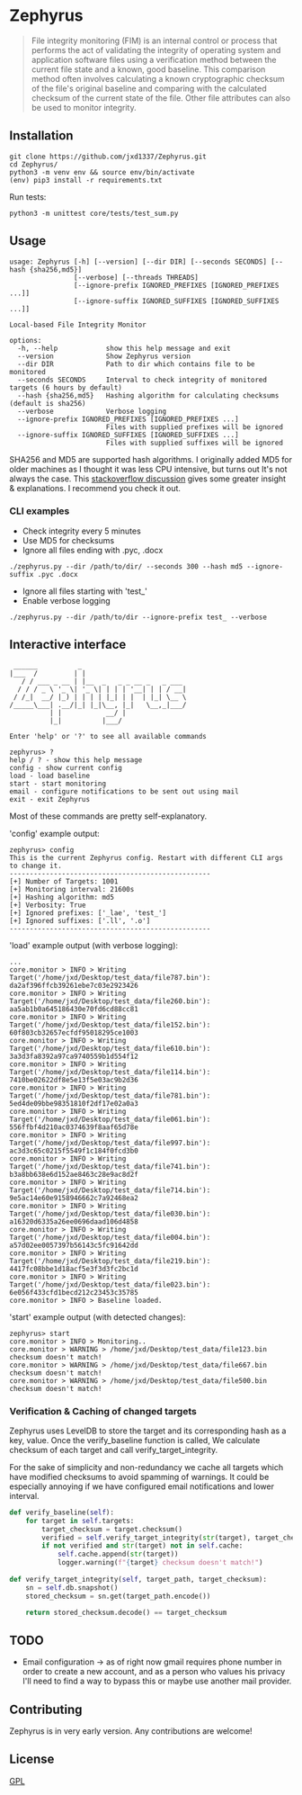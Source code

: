 # Zephyrus

> File integrity monitoring (FIM) is an internal control or process that performs the act of validating the integrity of
operating system and application software files using a verification method between the current file state and a known,
good baseline. This comparison method often involves calculating a known cryptographic checksum of the file's original
baseline and comparing with the calculated checksum of the current state of the file. 
Other file attributes can also be used to monitor integrity.

## Installation

```commandline
git clone https://github.com/jxd1337/Zephyrus.git
cd Zephyrus/
python3 -m venv env && source env/bin/activate
(env) pip3 install -r requirements.txt
```

Run tests:

```commandline
python3 -m unittest core/tests/test_sum.py
```

## Usage

```commandline
usage: Zephyrus [-h] [--version] [--dir DIR] [--seconds SECONDS] [--hash {sha256,md5}]
                [--verbose] [--threads THREADS]
                [--ignore-prefix IGNORED_PREFIXES [IGNORED_PREFIXES ...]]
                [--ignore-suffix IGNORED_SUFFIXES [IGNORED_SUFFIXES ...]]

Local-based File Integrity Monitor

options:
  -h, --help            show this help message and exit
  --version             Show Zephyrus version
  --dir DIR             Path to dir which contains file to be monitored
  --seconds SECONDS     Interval to check integrity of monitored targets (6 hours by default)
  --hash {sha256,md5}   Hashing algorithm for calculating checksums (default is sha256)
  --verbose             Verbose logging
  --ignore-prefix IGNORED_PREFIXES [IGNORED_PREFIXES ...]
                        Files with supplied prefixes will be ignored
  --ignore-suffix IGNORED_SUFFIXES [IGNORED_SUFFIXES ...]
                        Files with supplied suffixes will be ignored
```

SHA256 and MD5 are supported hash algorithms. I originally added MD5 for older machines as I thought it was less CPU
intensive, but turns out It's not always the case. This [stackoverflow discussion](https://stackoverflow.com/questions/2722943/is-calculating-an-md5-hash-less-cpu-intensive-than-sha-family-functions)
gives some greater insight & explanations.
I recommend you check it out.

### CLI examples

- Check integrity every 5 minutes
- Use MD5 for checksums
- Ignore all files ending with .pyc, .docx

```commandline
./zephyrus.py --dir /path/to/dir/ --seconds 300 --hash md5 --ignore-suffix .pyc .docx
```

- Ignore all files starting with 'test_'
- Enable verbose logging

```commandline
./zephyrus.py --dir /path/to/dir --ignore-prefix test_ --verbose
```

## Interactive interface

```commandline
 ______          _                          
|___  /         | |                         
   / / ___ _ __ | |__  _   _ _ __ _   _ ___ 
  / / / _ \ '_ \| '_ \| | | | '__| | | / __|
 / /_|  __/ |_) | | | | |_| | |  | |_| \__ \
/_____\___| .__/|_| |_|\__, |_|   \__,_|___/
          | |           __/ |               
          |_|          |___/                
    
Enter 'help' or '?' to see all available commands

zephyrus> ?
help / ? - show this help message
config - show current config
load - load baseline
start - start monitoring
email - configure notifications to be sent out using mail
exit - exit Zephyrus
```

Most of these commands are pretty self-explanatory.

'config' example output:

```commandline
zephyrus> config
This is the current Zephyrus config. Restart with different CLI args to change it.
--------------------------------------------------
[+] Number of Targets: 1001
[+] Monitoring interval: 21600s
[+] Hashing algorithm: md5
[+] Verbosity: True
[+] Ignored prefixes: ['_lae', 'test_']
[+] Ignored suffixes: ['.ll', '.o']
--------------------------------------------------
```

'load' example output (with verbose logging):

```commandline
...
core.monitor > INFO > Writing Target('/home/jxd/Desktop/test_data/file787.bin'): da2af396ffcb39261ebe7c03e2923426
core.monitor > INFO > Writing Target('/home/jxd/Desktop/test_data/file260.bin'): aa5ab1b0a645186430e70fd6cd88cc81
core.monitor > INFO > Writing Target('/home/jxd/Desktop/test_data/file152.bin'): 60f803cb32657ecfdf95018295ce1003
core.monitor > INFO > Writing Target('/home/jxd/Desktop/test_data/file610.bin'): 3a3d3fa8392a97ca9740559b1d554f12
core.monitor > INFO > Writing Target('/home/jxd/Desktop/test_data/file114.bin'): 7410be02622df8e5e13f5e03ac9b2d36
core.monitor > INFO > Writing Target('/home/jxd/Desktop/test_data/file781.bin'): 5ed4de09bbe98351810f2df17e02a0a3
core.monitor > INFO > Writing Target('/home/jxd/Desktop/test_data/file061.bin'): 556ffbf4d210ac0374639f8aaf65d78e
core.monitor > INFO > Writing Target('/home/jxd/Desktop/test_data/file997.bin'): ac3d3c65c0215f5549f1c184f0fcd3b0
core.monitor > INFO > Writing Target('/home/jxd/Desktop/test_data/file741.bin'): b3a8bb638e6d152ae8463c28e9ac8d2f
core.monitor > INFO > Writing Target('/home/jxd/Desktop/test_data/file714.bin'): 9e5ac14e60e9158946662c7a92468ea2
core.monitor > INFO > Writing Target('/home/jxd/Desktop/test_data/file030.bin'): a16320d6335a26ee0696daad106d4858
core.monitor > INFO > Writing Target('/home/jxd/Desktop/test_data/file004.bin'): a57d02ee0057397b56143c5fc91642dd
core.monitor > INFO > Writing Target('/home/jxd/Desktop/test_data/file219.bin'): 4417fc08bbe1d18acf5e3f3d3fc2bc1d
core.monitor > INFO > Writing Target('/home/jxd/Desktop/test_data/file023.bin'): 6e056f433cfd1becd212c23453c35785
core.monitor > INFO > Baseline loaded.
```

'start' example output (with detected changes):

```commandline
zephyrus> start
core.monitor > INFO > Monitoring..
core.monitor > WARNING > /home/jxd/Desktop/test_data/file123.bin checksum doesn't match!
core.monitor > WARNING > /home/jxd/Desktop/test_data/file667.bin checksum doesn't match!
core.monitor > WARNING > /home/jxd/Desktop/test_data/file500.bin checksum doesn't match!
```

### Verification & Caching of changed targets

Zephyrus uses LevelDB to store the target and its corresponding hash as a key, value.
Once the verify_baseline function is called, We calculate checksum of each target and call verify_target_integrity.

For the sake of simplicity and non-redundancy we cache all targets which have modified checksums to avoid spamming of
warnings. It could be especially annoying if we have configured email notifications and lower interval.

```python
def verify_baseline(self):
    for target in self.targets:
        target_checksum = target.checksum()
        verified = self.verify_target_integrity(str(target), target_checksum)
        if not verified and str(target) not in self.cache:
            self.cache.append(str(target))
            logger.warning(f"{target} checksum doesn't match!")
            
def verify_target_integrity(self, target_path, target_checksum):
    sn = self.db.snapshot()
    stored_checksum = sn.get(target_path.encode())

    return stored_checksum.decode() == target_checksum
```

## TODO

- Email configuration -> as of right now gmail requires phone number in order to create a new account, and as a person
who values his privacy I'll need to find a way to bypass this or maybe use another mail provider.

## Contributing

Zephyrus is in very early version. Any contributions are welcome!

## License

[GPL](LICENSE)
